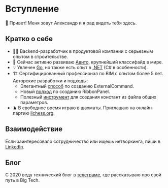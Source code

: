 # Вступление

👋 Привет! Меня зовут Александр и я рад видеть тебя здесь.

## Кратко о себе

* 👨‍💻 Backend-разработчик в продуктовой компании с серьезным опытом в строительстве.
* 🚀 Сейчас активно развиваю [Авито](http://avito.ru), крупнейший классифайд в мире.
* 💡 Увлечен [Go](https://go.dev/), но также есть опыт в [.NET](https://dotnet.microsoft.com/en-us/) (C# в особенности).
* 🏗 Сертифицированный профессионал по BIM с опытом более 5 лет. Авторские разработки и подходы:
  * Элегантный [способ](https://github.com/novikov-ai/revit-basic-command) по созданию ExternalCommand.
  * Новый [подход](https://github.com/novikov-ai/revit-ribbon-builder) по созданию RibbonPanel.
  * Полезный [инструмент](https://github.com/novikov-ai/revit-sp-transfer) для создания констант из файла общих параметров.
* ♟ В свободное время играю в шахматы. Приглашаю на онлайн-партию [lichess.org](https://lichess.org/@/ainovikov).

## Взаимодействие

Если заинтересовало сотрудничество или ищешь нетворкинга, пиши в [LinkedIn](https://www.linkedin.com/in/novikov-ai).

## Блог

С 2020 веду технический блог в [телеграме](https://t.me/time2code), где рассказываю про свой путь в Big Tech.